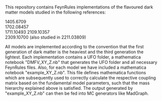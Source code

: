 This repository contains FeynRules implementations of the flavoured dark matter models studied in the following references:
  
1405.6709  
1702.08457  
1711.10493
2109.10357  
2309.10700 (also studied in 2211.03809) 

All models are implemented according to the convention that the first generation of dark matter is the heaviest and the third generation the lightest. Each implementation contains a UFO folder, a mathematica notebook "DMFV_XY_Z.nb" that generates the UFO folder and all necessary FeynRules files. Also, for each model we have included a mathematica notebook "example_XY_Z.nb". This file defines mathematica functions which are subsequently used to correctly calculate the respective coupling matrix based on the fundamental model parameters, such that the mass hierarchy explained above is satisfied. The output generated by "example_XY_Z.nb" can then be fed into MC generators like MadGraph.